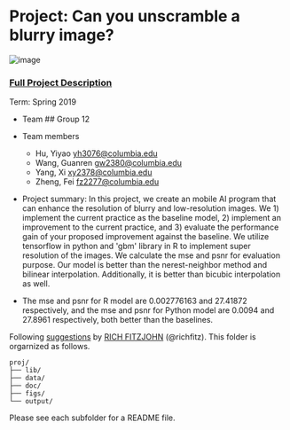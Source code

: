 # Project: Can you unscramble a blurry image? 
![image](figs/example.png)

### [Full Project Description](doc/project3_desc.md)

Term: Spring 2019

+ Team ## Group 12
+ Team members
	+ Hu, Yiyao yh3076@columbia.edu
	+ Wang, Guanren gw2380@columbia.edu
	+ Yang, Xi xy2378@columbia.edu
	+ Zheng, Fei fz2277@columbia.edu

+ Project summary: In this project, we create an mobile AI program that can enhance the resolution of blurry and low-resolution images. We 1) implement the current practice as the baseline model, 2) implement an improvement to the current practice, and 3) evaluate the performance gain of your proposed improvement against the baseline. We utilize tensorflow in python and 'gbm' library in R to implement super resolution of the images. We calculate the mse and psnr for evaluation purpose. Our model is better than the nerest-neighbor method and bilinear interpolation. Additionally, it is better than bicubic interpolation as well.  

+ The mse and psnr for R model are 0.002776163 and 27.41872 respectively, and the mse and psnr for Python model are 0.0094 and 27.8961 respectively, both better than the baselines.
	

Following [suggestions](http://nicercode.github.io/blog/2013-04-05-projects/) by [RICH FITZJOHN](http://nicercode.github.io/about/#Team) (@richfitz). This folder is orgarnized as follows.

```
proj/
├── lib/
├── data/
├── doc/
├── figs/
└── output/
```

Please see each subfolder for a README file.
